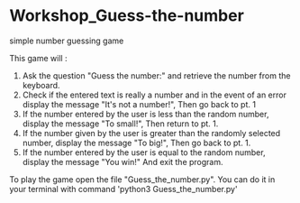 # Workshop_Guess-the-number
simple number guessing game

This game will :

1. Ask the question "Guess the number:" and retrieve the number from the keyboard.
2. Check if the entered text is really a number and in the event of an error display the message "It's not a number!", 
Then go back to pt. 1
3. If the number entered by the user is less than the random number, display the message "To small!", 
Then return to pt. 1.
4. If the number given by the user is greater than the randomly selected number, display the message "To big!", 
Then go back to pt. 1.
5. If the number entered by the user is equal to the random number, 
display the message "You win!" And exit the program. 

To play the game open the file "Guess_the_number.py". You can do it in your terminal with command 'python3 Guess_the_number.py'